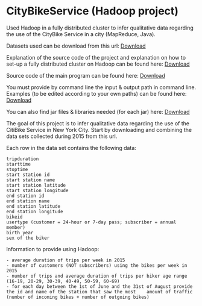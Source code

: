 # CityBikeService (Hadoop project)

Used Hadoop in a fully distributed cluster to infer qualitative data regarding the use of the CityBike Service in a city (MapReduce, Java).

Datasets used can be download from this url: 
[Download](http://home.deib.polimi.it/guinea/Materiale/Middleware/index.html)

Explanation of the source code of the project and explanation on how to set-up a fully distributed cluster on Hadoop can be found here: 
[Download](https://github.com/daler3/CityBikeService_Hadoop/blob/master/Doc-CityBikeService_Hadoop.pdf)

Source code of the main program can be found here: 
[Download](https://github.com/daler3/CityBikeService_Hadoop/tree/master/code%26libraries%26deliverables/Source_Code_CityBikeHadoop/CityBike_Comp/src/primo)

You must provide by command line the input & output path in command line. Examples (to be edited according to your own paths) can be found here:
[Download](https://github.com/daler3/CityBikeService_Hadoop/blob/master/code%26libraries%26deliverables/CityBike_Arguments.txt)

You can also find jar files & libraries needed (for each jar) here: 
[Download](https://github.com/daler3/CityBikeService_Hadoop/tree/master/code%26libraries%26deliverables)


The goal of this project is to infer qualitative data regarding the use of the CitiBike Service in New York City. Start by downloading and combining the data sets collected during 2015 from this url.

Each row in the data set contains the following data:

    tripduration
    starttime
    stoptime
    start station id
    start station name
    start station latitude
    start station longitude
    end station id
    end station name
    end station latitude
    end station longitude
    bikeid
    usertype (customer = 24-hour or 7-day pass; subscriber = annual member)
    birth year
    sex of the biker 


Information to provide using Hadoop: 

    - average duration of trips per week in 2015
    - number of customers (NOT subscribers) using the bikes per week in 2015
    - number of trips and average duration of trips per biker age range (16-19, 20-29, 30-39, 40-49, 50-59, 60-69)
    - for each day between the 1st of June and the 31st of August provide the id and name of the station that saw the most    amount of traffic (number of incoming bikes + number of outgoing bikes) 
